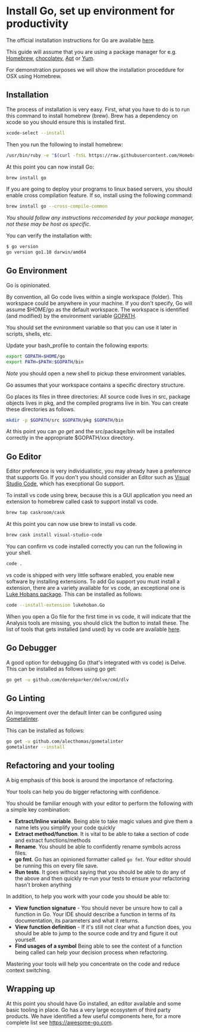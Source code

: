 # Install Go, set up environment for productivity

The official installation instructions for Go are available [here](https://golang.org/doc/install).

This guide will assume that you are using a package manager for e.g. [Homebrew](https://brew.sh), [chocolatey](https://chocolatey.org), [Apt](https://help.ubuntu.com/community/AptGet/Howto) or [Yum](https://access.redhat.com/solutions/9934).

For demonstration purposes we will show the installation proceddure for OSX using Homebrew.

## Installation

The process of installation is very easy. First, what you have to do is to run this command to install homebrew (brew).  Brew has a dependency on xcode so you should ensure this is installed first.

```sh
xcode-select --install
```

Then you run the following to install homebrew:

```sh
/usr/bin/ruby -e "$(curl -fsSL https://raw.githubusercontent.com/Homebrew/install/master/install)"
```

At this point you can now install Go:

```sh
brew install go
```

If you are going to deploy your programs to linux based servers, you should enable cross compilation feature. If so, install using the following command:

```sh
brew install go --cross-compile-common
```

*You should follow any instructions reccomended by your package manager, not these may be host os specific*.

You can verify the installation with:

```sh
$ go version
go version go1.10 darwin/amd64
```

## Go Environment

Go is opinionated.

By convention, all Go code lives within a single workspace (folder). This workspace could be anywhere in your machine. If you don't specify, Go will assume $HOME/go as the default workspace.  The workspace is identified (and modified) by the environment variable [GOPATH](https://golang.org/cmd/go/#hdr-GOPATH_environment_variable).

You should set the evnironment variable so that you can use it later in scripts, shells, etc.

Update your bash_profile to contain the following exports:

```sh
export GOPATH=$HOME/go
export PATH=$PATH:$GOPATH/bin
```

*Note* you should open a new shell to pickup these environment variables.

Go assumes that your workspace contains a specific directory structure.

Go places its files in three directories: All source code lives in src, package objects lives in pkg, and the compiled programs live in bin. You can create these directories as follows.

```sh
mkdir -p $GOPATH/src $GOPATH/pkg $GOPATH/bin
```

At this point you can _go get_ and the src/package/bin will be installed correctly in the appropriate $GOPATH/xxx directory.

## Go Editor

Editor preference is very individualistic, you may already have a preference that supports Go.  If you don't you should consider an Editor such as [Visual Studio Code](https://code.visualstudio.com), which has execptional Go support.

To install vs code using brew, because this is a GUI application you need an extension to homebrew called cask to support install vs code.

```sh
brew tap caskroom/cask
```

At this point you can now use brew to install vs code.

```sh
brew cask install visual-studio-code
```

You can confirm vs code installed correctly you can run the following in your shell.

```sh
code . 
```

vs code is shipped with very little software enabled, you enable new software by installing extensions.  To add Go support you must install a extension, there are a variety available for vs code, an exceptional one is [Luke Hobans package](https://github.com/Microsoft/vscode-go).  This can be installed as follows:

```sh
code --install-extension lukehoban.Go
``` 

When you open a Go file for the first time in vs code, it will indicate that the Analysis tools are missing, you should click the button to install these. The list of tools that gets installed (and used) by vs code are available [here](https://github.com/Microsoft/vscode-go/wiki/Go-tools-that-the-Go-extension-depends-on).

## Go Debugger

A good option for debugging Go (that's integrated with vs code) is Delve. This can be installed as follows using go get:

```sh
go get -u github.com/derekparker/delve/cmd/dlv
```

## Go Linting

An improvement over the default linter can be configured using [Gometalinter](https://github.com/alecthomas/gometalinter).

This can be installed as follows:

```sh
go get -u github.com/alecthomas/gometalinter
gometalinter --install
```

## Refactoring and your tooling

A big emphasis of this book is around the importance of refactoring.

Your tools can help you do bigger refactoring with confidence.

You should be familiar enough with your editor to perform the following with a simple key combination:

- **Extract/Inline variable**. Being able to take magic values and give them a name lets you simplify your code quickly
- **Extract method/function**. It is vital to be able to take a section of code and extract functions/methods
- **Rename**. You should be able to confidently rename symbols across files.
- **go fmt**. Go has an opinioned formatter called `go fmt`. Your editor should be running this on every file save.
- **Run tests**. It goes without saying that you should be able to do any of the above and then quickly re-run your tests to ensure your refactoring hasn't broken anything

In addition, to help you work with your code you should be able to: 

- **View function signature** - You should never be unsure how to call a function in Go. Your IDE should describe a function in terms of its documentation, its parameters and what it returns.
- **View function definition** - If it's still not clear what a function does, you should be able to jump to the source code and try and figure it out yourself.
- **Find usages of a symbol** Being able to see the contest of a function being called can help your decision process when refactoring.


Mastering your tools will help you concentrate on the code and reduce context switching.

## Wrapping up

At this point you should have Go installed, an editor available and some basic tooling in place.  Go has a very large ecosystem of third party products.  We have identified a few useful components here, for a more complete list see https://awesome-go.com.